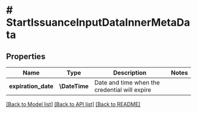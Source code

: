 # # StartIssuanceInputDataInnerMetaData

## Properties

Name | Type | Description | Notes
------------ | ------------- | ------------- | -------------
**expiration_date** | **\DateTime** | Date and time when the credential will expire |

[[Back to Model list]](../../README.md#models) [[Back to API list]](../../README.md#endpoints) [[Back to README]](../../README.md)
